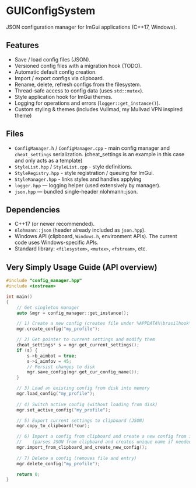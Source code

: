 # GUIConfigSystem

JSON configuration manager for ImGui applications (C++17, Windows).

## Features
- Save / load config files (JSON).
- Versioned config files with a migration hook (TODO).
- Automatic default config creation.
- Import / export configs via clipboard.
- Rename, delete, refresh configs from the filesystem.
- Thread-safe access to config data (uses `std::mutex`).
- Style application hook for ImGui themes.
- Logging for operations and errors (`logger::get_instance()`).
- Custom styling & themes (includes Vullmad, my Mullvad VPN inspired theme)

## Files
- `ConfigManager.h` / `ConfigManager.cpp` - main config manager and `cheat_settings` serialization. (cheat_settings is an example in this case and only acts as a template)
- `StyleList.hpp` / `StyleList.cpp` - style definitions.
- `StyleRegistry.hpp` - style registration / queuing for ImGui.
- `StyleManager.hpp` - links styles and handles applying
- `logger.hpp` — logging helper (used extensively by manager).
- `json.hpp` — bundled single-header nlohmann::json.

## Dependencies
- C++17 (or newer recommended).
- `nlohmann::json` (header already included as `json.hpp`).
- Windows API (clipboard, `Windows.h`, environment APIs). The current code uses Windows-specific APIs.
- Standard library: `<filesystem>`, `<mutex>`, `<fstream>`, etc.

## Very Simply Usage Guide (API overview)
```cpp
#include "config_manager.hpp"
#include <iostream>

int main()
{
    // Get singleton manager
    auto &mgr = config_manager::get_instance();

    // 1) Create a new config (creates file under %APPDATA%\brasilhook\<name>.json)
    mgr.create_config("my_profile");

    // 2) Get pointer to current settings and modify them
    cheat_settings* s = mgr.get_current_settings();
    if (s) {
        s->b_aimbot = true;
        s->i_aimfov = 45;
        // Persist changes to disk
        mgr.save_config(mgr.get_cur_config_name());
    }

    // 3) Load an existing config from disk into memory
    mgr.load_config("my_profile");
        
    // 4) Switch active config (without loading from disk)
    mgr.set_active_config("my_profile");

    // 5) Export current settings to clipboard (JSON)
    mgr.copy_to_clipboard(*cur);

    // 6) Import a config from clipboard and create a new config from it
    //    (parses JSON from clipboard and creates unique name if needed)
    mgr.import_from_clipboard_and_create_new_config();
        
    // 7) Delete a config (removes file and entry)
    mgr.delete_config("my_profile");

    return 0;
}
```

